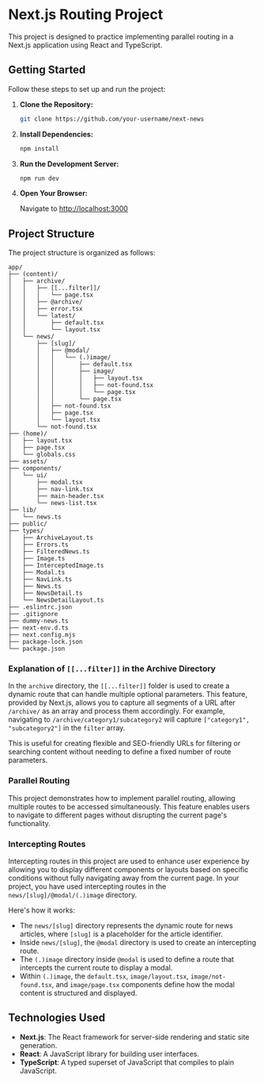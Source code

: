 # Next.js Routing Project

This project is designed to practice implementing parallel routing in a Next.js application using React and TypeScript.

## Getting Started

Follow these steps to set up and run the project:

1. **Clone the Repository:**

   ```bash
   git clone https://github.com/your-username/next-news
   ```

2. **Install Dependencies:**

   ```bash
   npm install
   ```

3. **Run the Development Server:**

   ```bash
   npm run dev
   ```

4. **Open Your Browser:**

   Navigate to [http://localhost:3000](http://localhost:3000)

## Project Structure

The project structure is organized as follows:

```
app/
├── (content)/
│   ├── archive/
│   │   ├── [[...filter]]/
│   │   │   └── page.tsx
│   │   ├── @archive/
│   │   ├── error.tsx
│   │   └── latest/
│   │       ├── default.tsx
│   │       └── layout.tsx
│   └── news/
│       ├── [slug]/
│       │   ├── @modal/
│       │   │   └── (.)image/
│       │   │       ├── default.tsx
│       │   │       ├── image/
│       │   │       │   ├── layout.tsx
│       │   │       │   ├── not-found.tsx
│       │   │       │   └── page.tsx
│       │   │       └── page.tsx
│       │   ├── not-found.tsx
│       │   ├── page.tsx
│       │   └── layout.tsx
│       └── not-found.tsx
├── (home)/
│   ├── layout.tsx
│   ├── page.tsx
│   └── globals.css
├── assets/
├── components/
│   └── ui/
│       ├── modal.tsx
│       ├── nav-link.tsx
│       ├── main-header.tsx
│       └── news-list.tsx
├── lib/
│   └── news.ts
├── public/
├── types/
│   ├── ArchiveLayout.ts
│   ├── Errors.ts
│   ├── FilteredNews.ts
│   ├── Image.ts
│   ├── InterceptedImage.ts
│   ├── Modal.ts
│   ├── NavLink.ts
│   ├── News.ts
│   ├── NewsDetail.ts
│   └── NewsDetailLayout.ts
├── .eslintrc.json
├── .gitignore
├── dummy-news.ts
├── next-env.d.ts
├── next.config.mjs
├── package-lock.json
└── package.json
```

### Explanation of `[[...filter]]` in the Archive Directory

In the `archive` directory, the `[[...filter]]` folder is used to create a dynamic route that can handle multiple optional parameters. This feature, provided by Next.js, allows you to capture all segments of a URL after `/archive/` as an array and process them accordingly. For example, navigating to `/archive/category1/subcategory2` will capture `["category1", "subcategory2"]` in the `filter` array.

This is useful for creating flexible and SEO-friendly URLs for filtering or searching content without needing to define a fixed number of route parameters.

### Parallel Routing

This project demonstrates how to implement parallel routing, allowing multiple routes to be accessed simultaneously. This feature enables users to navigate to different pages without disrupting the current page's functionality.

### Intercepting Routes

Intercepting routes in this project are used to enhance user experience by allowing you to display different components or layouts based on specific conditions without fully navigating away from the current page. In your project, you have used intercepting routes in the `news/[slug]/@modal/(.)image` directory.

Here's how it works:

- The `news/[slug]` directory represents the dynamic route for news articles, where `[slug]` is a placeholder for the article identifier.
- Inside `news/[slug]`, the `@modal` directory is used to create an intercepting route.
- The `(.)image` directory inside `@modal` is used to define a route that intercepts the current route to display a modal.
- Within `(.)image`, the `default.tsx`, `image/layout.tsx`, `image/not-found.tsx`, and `image/page.tsx` components define how the modal content is structured and displayed.

## Technologies Used

- **Next.js**: The React framework for server-side rendering and static site generation.
- **React**: A JavaScript library for building user interfaces.
- **TypeScript**: A typed superset of JavaScript that compiles to plain JavaScript.

